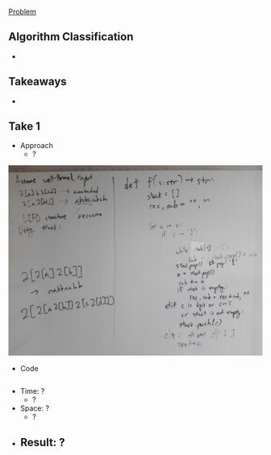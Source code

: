 [Problem](https://leetcode.com/problems/decode-string/)

## Algorithm Classification
-

## Takeaways
-

## Take 1
- Approach
    - ?

![](img-1.jpg)
- Code
```python

```
- Time: ?
    - ?
- Space: ?
    - ?
- Result: ?
    -

